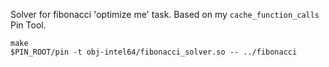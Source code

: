 Solver for fibonacci 'optimize me' task. Based on my `cache_function_calls` Pin Tool.

```
make
$PIN_ROOT/pin -t obj-intel64/fibonacci_solver.so -- ../fibonacci
```

